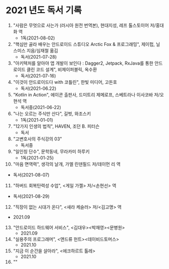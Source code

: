# 2021 년도 독서 기록

1. "사람은 무엇으로 사는가 (러시아 원전 번역본), 현대지성, 레프 톨스토이어 저/홍대화 역
    - 1독(2021-08-02)
2. "핵심만 골라 배우는 안드로이드 스튜디오 Arctic Fox & 프로그래밍", 제이펍, 닐 스미스 지음/심재철 옮김
   - 독서(2021-07-28)
3. "아키텍처를 알아야 앱 개발이 보인다 : Dagger2, Jetpack, RxJava를 통한 안드로이드 클린 코드 설계", 비제이퍼블릭, 옥수환
   - 독서(2021-07-16)
4. "이것이 안드로이드다 with 코틀린", 한빛 미디어, 고돈호
   - 독서(2021-06.22)
5. "Kotlin in Action", 에이콘 출판사, 드미트리 제메로프, 스베트라나 이사코바 저/오현석 역
   - 독서중(2021-06-22)
6. "나는 오르는 주식만 산다", 길벗, 와조스키
   - 1독(2021-01-01)
7. "12가지 인생의 법칙", HAVEN, 조던 B. 피터슨
   - 독서
8. "고변호사의 주식강의 03"
   - 독서중
9. "일인칭 단수", 문학동네, 무라카미 하루키
   - 1독(2021-01-25)
10. "마음 면역력", 생각의 날개, 가엘 린덴필드 저/데이먼 리 역
   - 독서(2021-08-07)
11. "하버드 회복탄력성 수업", <게일 가젤> 저/<손현선> 역
   - 독서(2021-08-29)
12. "직장이 없는 시대가 온다", <새라 케슬러> 저/<김고명> 역
   - 2021.09
13. "안드로이드 하드웨어 서비스", <김대우><박재영><문병원>
    - 2021.09
14. "실용주의 프로그래머", <앤드류 헌트><데이비드토머스>
    - 2021.10
15. "지금 이 순간을 살아라", <에크하르트 톨레>
    - 2021.10
16. ""